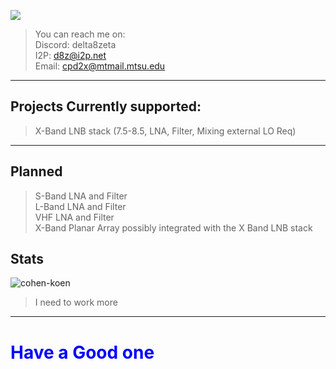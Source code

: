 



![](https://komarev.com/ghpvc/?username=Cohen-Koen&color=blue)

>You can reach me on: <br>
>Discord: delta8zeta <br>
>I2P: d8z@i2p.net <br>
>Email: cpd2x@mtmail.mtsu.edu <br>
---
## Projects Currently supported:
> X-Band LNB stack (7.5-8.5, LNA, Filter, Mixing external LO Req)
---
## Planned
> S-Band LNA and Filter <br>
> L-Band LNA and Filter <br>
> VHF LNA and Filter <br>
> X-Band Planar Array possibly integrated with the X Band LNB stack<br>
## Stats

![cohen-koen](https://github-readme-stats.vercel.app/api?username=Cohen-Koen&show_icons=true&theme=radical)
> I need to work more
---
# <span style="color:blue" >Have a Good one</span>
